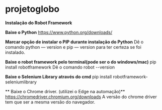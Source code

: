# projetoglobo
**Instalação do Robot Framework**

**Baixe o Python**
https://www.python.org/downloads/

**Marcar opção de instalar o PIP durante instalação do Python**
Dê o comando python — version e pip — version para ter certeza se foi instalado.

**Baixe o robot framework pelo terminal(pode ser o do windows/mac)**
pip install robotframework
Dê o comando robot --version

**Baixe o Selenium Library através do cmd**
 pip install robotframework-seleniumlibrary

** Baixe o Chrome driver. (utilizei o Edge na automação)**
https://chromedriver.chromium.org/downloads
A versão do chrome driver tem que ser a mesma versão do navegador.

 
